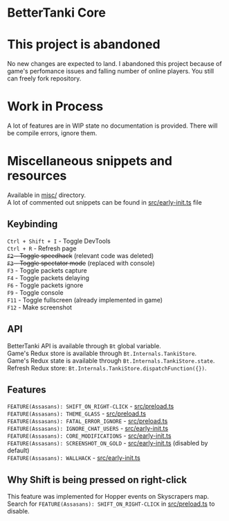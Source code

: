 # BetterTanki Core

# This project is abandoned

No new changes are expected to land.
I abandoned this project because of game's perfomance issues and falling number of online players.
You still can freely fork repository.

# Work in Process

A lot of features are in WIP state no documentation is provided.
There will be compile errors, ignore them.

# Miscellaneous snippets and resources

Available in [misc/](misc/) directory.  
A lot of commented out snippets can be found in [src/early-init.ts](src/early-init.ts) file

## Keybinding

`Ctrl + Shift + I` - Toggle DevTools  
`Ctrl + R` - Refresh page  
~~`F2` - Toggle speedhack~~ (relevant code was deleted)  
~~`F3` - Toggle spectator mode~~ (replaced with console)  
`F3` - Toggle packets capture  
`F4` - Toggle packets delaying  
`F6` - Toggle packets ignore  
`F9` - Toggle console  
`F11` - Toggle fullscreen (already implemented in game)  
`F12` - Make screenshot

## API

BetterTanki API is available through `Bt` global variable.  
Game's Redux store is available through `Bt.Internals.TankiStore`.  
Game's Redux state is available through `Bt.Internals.TankiStore.state`.  
Refresh Redux store: `Bt.Internals.TankiStore.dispatchFunction({})`.  

## Features

`FEATURE(Assasans): SHIFT_ON_RIGHT-CLICK` - [src/preload.ts](src/preload.ts)  
`FEATURE(Assasans): THEME_GLASS` - [src/preload.ts](src/preload.ts)  
`FEATURE(Assasans): FATAL_ERROR_IGNORE` - [src/preload.ts](src/preload.ts)  
`FEATURE(Assasans): IGNORE_CHAT_USERS` - [src/early-init.ts](src/early-init.ts)  
`FEATURE(Assasans): CORE_MODIFICATIONS` - [src/early-init.ts](src/early-init.ts)  
`FEATURE(Assasans): SCREENSHOT_ON_GOLD` - [src/early-init.ts](src/early-init.ts) (disabled by default)  
`FEATURE(Assasans): WALLHACK` - [src/early-init.ts](src/early-init.ts)  

## Why Shift is being pressed on right-click

This feature was implemented for Hopper events on Skyscrapers map.  
Search for `FEATURE(Assasans): SHIFT_ON_RIGHT-CLICK` in [src/preload.ts](src/preload.ts) to disable.
